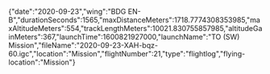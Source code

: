 {"date":"2020-09-23","wing":"BDG EN-B","durationSeconds":1565,"maxDistanceMeters":1718.7774308353985,"maxAltitudeMeters":554,"trackLengthMeters":10021.830755857985,"altitudeGainMeters":367,"launchTime":1600821927000,"launchName":"TO (SW) Mission","fileName":"2020-09-23-XAH-bqz-60.igc","location":"Mission","flightNumber":21,"type":"flightlog","flying-location":"Mission"}
